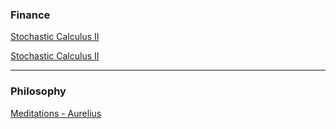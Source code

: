### Finance

[Stochastic Calculus II](Steve_ShreveStochastic_Calculus_for_Finance_I.pdf)

[Stochastic Calculus II](Steve_ShreveStochastic_Calculus_for_Finance_II.pdf)

---

### Philosophy

[Meditations - Aurelius](meditations.txt)
